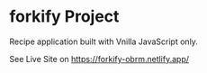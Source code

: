 # forkify Project

Recipe application built with Vnilla JavaScript only.

See Live Site on https://forkify-obrm.netlify.app/
